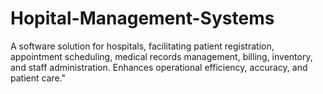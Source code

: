 # Hopital-Management-Systems
A software solution for hospitals, facilitating patient registration, appointment scheduling, medical records management, billing, inventory, and staff administration. Enhances operational efficiency, accuracy, and patient care."
